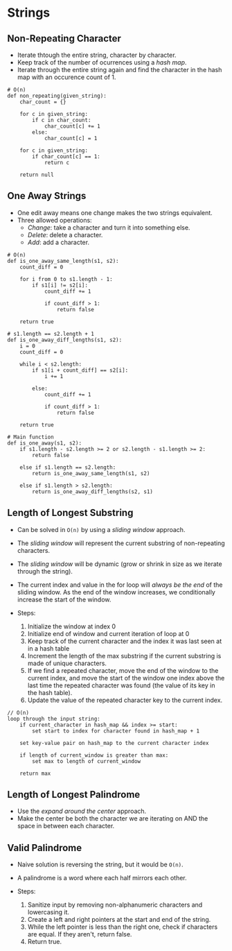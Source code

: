# Strings

## Non-Repeating Character

* Iterate thtough the entire string, character by character.
* Keep track of the number of ocurrences using a *hash map*.
* Iterate through the entire string again and find the character in the hash map
  with an occurence count of 1.

```
# O(n)
def non_repeating(given_string):
    char_count = {}

    for c in given_string:
        if c in char_count:
            char_count[c] += 1
        else:
            char_count[c] = 1

    for c in given_string:
        if char_count[c] == 1:
            return c

    return null
```

## One Away Strings

* One edit away means one change makes the two strings equivalent.
* Three allowed operations:
  * *Change*: take a character and turn it into something else.
  * *Delete*: delete a character.
  * *Add*: add a character.

```
# O(n)
def is_one_away_same_length(s1, s2):
    count_diff = 0

    for i from 0 to s1.length - 1:
        if s1[i] != s2[i]:
            count_diff += 1

            if count_diff > 1:
                return false

    return true

# s1.length == s2.length + 1
def is_one_away_diff_lengths(s1, s2):
    i = 0
    count_diff = 0

    while i < s2.length:
        if s1[i + count_diff] == s2[i]:
            i += 1

        else:
            count_diff += 1

            if count_diff > 1:
                return false

    return true

# Main function
def is_one_away(s1, s2):
    if s1.length - s2.length >= 2 or s2.length - s1.length >= 2:
        return false

    else if s1.length == s2.length:
        return is_one_away_same_length(s1, s2)

    else if s1.length > s2.length:
        return is_one_away_diff_lengths(s2, s1)
```

## Length of Longest Substring

* Can be solved in `O(n)` by using a *sliding window* approach.
* The *sliding window* will represent the current substring of non-repeating characters.
* The *sliding window* will be dynamic (grow or shrink in size as we iterate through the string).
* The current index and value in the for loop will *always be the end* of the sliding window. As the end of the window increases, we conditionally increase the start of the window.

* Steps:
  1. Initialize the window at index 0
  2. Initialize end of window and current iteration of loop at 0
  3. Keep track of the current character and the index it was last seen at in a hash table
  4. Increment the length of the max substring if the current substring is made of unique characters.
  5. If we find a repeated character, move the end of the window to the current index, and move the start of the window one index above the last time the repeated character was found (the value of its key in the hash table).
  6. Update the value of the repeated character key to the current index.

```
// O(n)
loop through the input string:
    if current_character in hash_map && index >= start:
        set start to index for character found in hash_map + 1

    set key-value pair on hash_map to the current character index

    if length of current_window is greater than max:
        set max to length of current_window

    return max
```

## Length of Longest Palindrome

* Use the *expand around the center* approach.
* Make the center be both the character we are iterating on AND the space in between each character.

## Valid Palindrome

* Naive solution is reversing the string, but it would be `O(n)`.
* A palindrome is a word where each half mirrors each other.

* Steps:
  1. Sanitize input by removing non-alphanumeric characters and lowercasing it.
  2. Create a left and right pointers at the start and end of the string.
  3. While the left pointer is less than the right one, check if characters are equal. If they aren't, return false.
  4. Return true.
